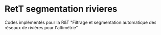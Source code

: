 # RetT segmentation rivieres

Codes implémentés pour la R&T "Filtrage et segmentation automatique des réseaux de rivières pour l'altimétrie"